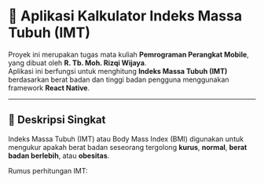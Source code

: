 # 📱 Aplikasi Kalkulator Indeks Massa Tubuh (IMT)

Proyek ini merupakan tugas mata kuliah **Pemrograman Perangkat Mobile**, yang dibuat oleh **R. Tb. Moh. Rizqi Wijaya**.  
Aplikasi ini berfungsi untuk menghitung **Indeks Massa Tubuh (IMT)** berdasarkan berat badan dan tinggi badan pengguna menggunakan framework **React Native**.

---

## 🧮 Deskripsi Singkat

Indeks Massa Tubuh (IMT) atau Body Mass Index (BMI) digunakan untuk mengukur apakah berat badan seseorang tergolong **kurus**, **normal**, **berat badan berlebih**, atau **obesitas**.

Rumus perhitungan IMT:
